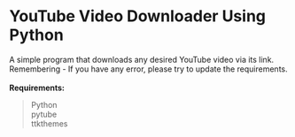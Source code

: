 # YouTube Video Downloader Using Python
A simple program that downloads any desired YouTube video via its link.<br/>
Remembering - If you have any error, please try to update the requirements.<br/><br/>
__Requirements:__
> Python<br/>
> pytube<br/>
> ttkthemes
